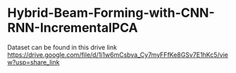 # Hybrid-Beam-Forming-with-CNN-RNN-IncrementalPCA
Dataset can be found in this drive link https://drive.google.com/file/d/1i1w6mCsbva_Cy7myFFfKe8GSv7E1hKc5/view?usp=share_link
